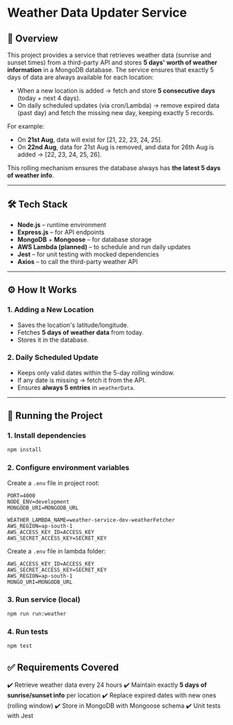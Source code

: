 # Weather Data Updater Service

## 📌 Overview

This project provides a service that retrieves weather data (sunrise and sunset times) from a third-party API and stores **5 days' worth of weather information** in a MongoDB database. The service ensures that exactly 5 days of data are always available for each location:

* When a new location is added → fetch and store **5 consecutive days** (today + next 4 days).
* On daily scheduled updates (via cron/Lambda) → remove expired data (past day) and fetch the missing new day, keeping exactly 5 records.

For example:

* On **21st Aug**, data will exist for \[21, 22, 23, 24, 25].
* On **22nd Aug**, data for 21st Aug is removed, and data for 26th Aug is added → \[22, 23, 24, 25, 26].

This rolling mechanism ensures the database always has **the latest 5 days of weather info**.

---

## 🛠️ Tech Stack

* **Node.js** – runtime environment
* **Express.js** – for API endpoints
* **MongoDB** + **Mongoose** – for database storage
* **AWS Lambda (planned)** – to schedule and run daily updates
* **Jest** – for unit testing with mocked dependencies
* **Axios** – to call the third-party weather API

---


## ⚙️ How It Works

### 1. Adding a New Location

* Saves the location's latitude/longitude.
* Fetches **5 days of weather data** from today.
* Stores it in the database.

### 2. Daily Scheduled Update

* Keeps only valid dates within the 5-day rolling window.
* If any date is missing → fetch it from the API.
* Ensures **always 5 entries** in `weatherData`.

---

## 🚀 Running the Project

### 1. Install dependencies

```bash
npm install
```

### 2. Configure environment variables

Create a `.env` file in project root:

```env
PORT=4000
NODE_ENV=development
MONGODB_URI=MONGODB_URL

WEATHER_LAMBDA_NAME=weather-service-dev-weatherFetcher
AWS_REGION=ap-south-1
AWS_ACCESS_KEY_ID=ACCESS_KEY
AWS_SECRET_ACCESS_KEY=SECRET_KEY
```

Create a `.env` file in lambda folder:

```env
AWS_ACCESS_KEY_ID=ACCESS_KEY
AWS_SECRET_ACCESS_KEY=SECRET_KEY
AWS_REGION=ap-south-1
MONGO_URI=MONGODB_URL

```

### 3. Run service (local)

```bash
npm run run:weather
```

### 4. Run tests

```bash
npm test
```

## ✅ Requirements Covered

✔️ Retrieve weather data every 24 hours
✔️ Maintain exactly **5 days of sunrise/sunset info** per location
✔️ Replace expired dates with new ones (rolling window)
✔️ Store in MongoDB with Mongoose schema
✔️ Unit tests with Jest
